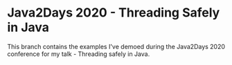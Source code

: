 # Java2Days 2020 - Threading Safely in Java
This branch contains the examples I've demoed during the Java2Days 2020 conference for my talk - Threading safely in Java.

